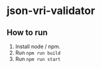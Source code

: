 # json-vri-validator

## How to run

1. Install node / npm.
2. Run `npm run build`
3. Run `npm run start`
